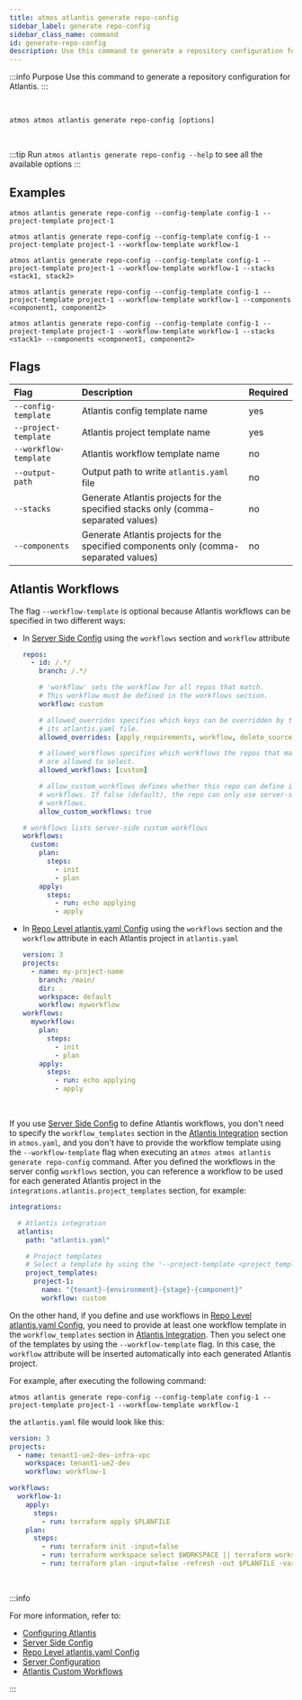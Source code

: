 ```yaml
---
title: atmos atlantis generate repo-config
sidebar_label: generate repo-config
sidebar_class_name: command
id: generate-repo-config
description: Use this command to generate a repository configuration for Atlantis.
---
```


:::info Purpose
Use this command to generate a repository configuration for Atlantis.
:::

<br/>

```shell
atmos atmos atlantis generate repo-config [options]
```

<br/>

:::tip
Run `atmos atlantis generate repo-config --help` to see all the available options
:::

## Examples

```shell
atmos atlantis generate repo-config --config-template config-1 --project-template project-1

atmos atlantis generate repo-config --config-template config-1 --project-template project-1 --workflow-template workflow-1

atmos atlantis generate repo-config --config-template config-1 --project-template project-1 --workflow-template workflow-1 --stacks <stack1, stack2>

atmos atlantis generate repo-config --config-template config-1 --project-template project-1 --workflow-template workflow-1 --components <component1, component2>

atmos atlantis generate repo-config --config-template config-1 --project-template project-1 --workflow-template workflow-1 --stacks <stack1> --components <component1, component2>
```

## Flags

| Flag                  | Description                                                                           | Required |
|:----------------------|:--------------------------------------------------------------------------------------|:---------|
| `--config-template`   | Atlantis config template name                                                         | yes      |
| `--project-template`  | Atlantis project template name                                                        | yes      |
| `--workflow-template` | Atlantis workflow template name                                                       | no       |
| `--output-path`       | Output path to write `atlantis.yaml` file                                             | no       |
| `--stacks`            | Generate Atlantis projects for the specified stacks only (comma-separated values)     | no       |
| `--components`        | Generate Atlantis projects for the specified components only (comma-separated values) | no       |

## Atlantis Workflows

The flag `--workflow-template` is optional because Atlantis workflows can be specified in two different ways:

- In [Server Side Config](https://www.runatlantis.io/docs/server-side-repo-config.html) using the `workflows` section and `workflow` attribute

  ```yaml title=server.yaml
  repos:
    - id: /.*/
      branch: /.*/

      # 'workflow' sets the workflow for all repos that match.
      # This workflow must be defined in the workflows section.
      workflow: custom

      # allowed_overrides specifies which keys can be overridden by this repo in
      # its atlantis.yaml file.
      allowed_overrides: [apply_requirements, workflow, delete_source_branch_on_merge, repo_locking]

      # allowed_workflows specifies which workflows the repos that match
      # are allowed to select.
      allowed_workflows: [custom]

      # allow_custom_workflows defines whether this repo can define its own
      # workflows. If false (default), the repo can only use server-side defined
      # workflows.
      allow_custom_workflows: true  

  # workflows lists server-side custom workflows
  workflows:
    custom:
      plan:
        steps:
          - init
          - plan
      apply:
        steps:
          - run: echo applying
          - apply  
  ```

- In [Repo Level atlantis.yaml Config](https://www.runatlantis.io/docs/repo-level-atlantis-yaml.html) using the `workflows` section and the `workflow`
  attribute in each Atlantis project in `atlantis.yaml`

  ```yaml title=atlantis.yaml
  version: 3
  projects:
    - name: my-project-name
      branch: /main/
      dir: .
      workspace: default
      workflow: myworkflow
  workflows:
    myworkflow:
      plan:
        steps:
          - init
          - plan
      apply:
        steps:
          - run: echo applying
          - apply
  ```

<br/>

If you use [Server Side Config](https://www.runatlantis.io/docs/server-side-repo-config.html) to define Atlantis workflows,
you don't need to specify the `workflow_templates` section in the [Atlantis Integration](/cli/configuration#integrations) section in `atmos.yaml`, and
you don't have to provide the workflow template using the `--workflow-template` flag when executing an `atmos atmos atlantis generate repo-config`
command. After you defined the workflows in the server config `workflows` section, you can reference a workflow to be used for each generated Atlantis
project in the `integrations.atlantis.project_templates` section, for example:

```yaml title=atmos.yaml
integrations:

  # Atlantis integration
  atlantis:
    path: "atlantis.yaml"

    # Project templates
    # Select a template by using the '--project-template <project_template>' command-line argument in 'atmos atlantis generate repo-config' command
    project_templates:
      project-1:
        name: "{tenant}-{environment}-{stage}-{component}"
        workflow: custom
```

On the other hand, if you define and use workflows
in [Repo Level atlantis.yaml Config](https://www.runatlantis.io/docs/repo-level-atlantis-yaml.html),
you need to provide at least one workflow template in the `workflow_templates` section in [Atlantis Integration](/cli/configuration#integrations).
Then you select one of the templates by using the `--workflow-template` flag. In this case, the `workflow` attribute will be inserted automatically
into each generated Atlantis project.

For example, after executing the following command:

```console
atmos atlantis generate repo-config --config-template config-1 --project-template project-1 --workflow-template workflow-1
```

the `atlantis.yaml` file would look like this:

```yaml
version: 3
projects:
  - name: tenant1-ue2-dev-infra-vpc
    workspace: tenant1-ue2-dev
    workflow: workflow-1

workflows:
  workflow-1:
    apply:
      steps:
        - run: terraform apply $PLANFILE
    plan:
      steps:
        - run: terraform init -input=false
        - run: terraform workspace select $WORKSPACE || terraform workspace new $WORKSPACE
        - run: terraform plan -input=false -refresh -out $PLANFILE -var-file varfiles/$PROJECT_NAME.tfvars.json
```

<br/>

:::info

For more information, refer to:

- [Configuring Atlantis](https://www.runatlantis.io/docs/configuring-atlantis.html)
- [Server Side Config](https://www.runatlantis.io/docs/server-side-repo-config.html)
- [Repo Level atlantis.yaml Config](https://www.runatlantis.io/docs/repo-level-atlantis-yaml.html)
- [Server Configuration](https://www.runatlantis.io/docs/server-configuration.html)
- [Atlantis Custom Workflows](https://www.runatlantis.io/docs/custom-workflows.html)

:::
